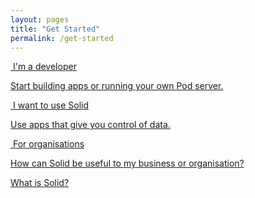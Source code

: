 ```yaml
---
layout: pages
title: "Get Started"
permalink: /get-started
---
```


<div class="cards row around">
  <div class="col-xs-12 col-sm-12 col-md-4 col-lg-4">
    <a href="{{site.baseUrl}}/for-developers" class="card">
      <div class="card-header">
        <img
          src="{{site.baseurl}}/assets/img/fontawesome-free-5.11.2-web/svgs/solid/book.svg"
          alt=""
          class="icon"
        />
        <span class="card-title">I'm a developer</span>
      </div>
      <div class="card-body">
        <p>
          Start building apps or running your own Pod server.
        </p>
      </div>
    </a>
  </div>
  <div class="col-xs-12 col-sm-12 col-md-4 col-lg-4">
    <a href="{{site.baseUrl}}/use-solid" class="card">
      <div class="card-header">
        <img
          src="{{site.baseurl}}/assets/img/fontawesome-free-5.11.2-web/svgs/solid/tools.svg"
          alt=""
          class="icon"
        />
        <span class="card-title">I want to use Solid</span>
      </div>
      <div class="card-body">
        <p>
          Use apps that give you control of data.
        </p>
      </div>
    </a>
  </div>
  <div class="col-xs-12 col-sm-12 col-md-4 col-lg-4">
    <a href="{{site.baseUrl}}/implement" class="card">
      <div class="card-header">
        <img
          src="{{site.baseurl}}/assets/img/fontawesome-free-5.11.2-web/svgs/solid/users.svg"
          alt=""
          class="icon"
        />
        <span class="card-title">For organisations</span>
      </div>
      <div class="card-body">
        <p>
          How can Solid be useful to my business or organisation?
        </p>
      </div>
    </a>
  </div>
</div>

[What is Solid?]({{site.baseUrl}}/#what-is-solid)
